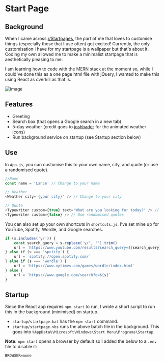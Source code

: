 # Start Page

## Background
When I came across [r/Startpages](https://www.reddit.com/r/startpages/), the part of me that loves to customise things (especially those that I use often) got excited! Currently, the only customisation I have for my startpage is a wallpaper but that's about it. Coding my own allowed me to make a minimalist startpage that is aesthetically pleasing to me.

I am learning how to code with the MERN stack at the moment so, while I could've done this as a one page html file with jQuery, I wanted to make this using React as overkill as that is.

![image](https://user-images.githubusercontent.com/53590758/159636280-316f70a4-cd60-47e6-b9bd-af3039f5b5d6.png)


## Features
* Greeting
* Search box (that opens a Google search in a new tab)
* 5-day weather (credit goes to [joshbader](https://codepen.io/joshbader/pen/EjXgqr) for the animated weather icons)
* Run background service on startup (see Startup section below)

## Use
In `App.js`, you can customise this to your own name, city, and quote (or use a randomised quote).
```js
//Name
const name = 'Lance' // Change to your name

// Weather
<Weather city='{your city}' /> // Change to your city

// Quote
<Typewriter custom={true} text="What are you looking for today?" /> // Use your own custom text
<Typewriter custom={false} /> // Use randomised quotes
```
You can also set up your own shortcuts in `shortcuts.js`. I've set mine up for YouTube, Spotify, Wordle, and Google searches.
```js
if (s.includes('y/')) {
    const search_query = s.replace('y/', '').trim()
    url = `https://www.youtube.com/results?search_query=${search_query}`
} else if (s === 'spotify') {
    url = `spotify://open.spotify.com/`
} else if (s === 'wordle') {
    url = `https://www.nytimes.com/games/wordle/index.html`
} else {
    url = `https://www.google.com/search?q=${s}`
}
```

## Startup
Since the React app requires `npm start` to run, I wrote a short script to run this in the background (minimised) on startup.
* `startup/startpage.bat` has the `npm start` command.
* `startup/startpage.vbs` runs the above batch file in the background. This goes into `%AppData%\Microsoft\Windows\Start Menu\Programs\Startup`.

**Note:** `npm start` opens a browser by default so I added the below to a `.env` file to disable it:
```
BROWSER=none
```
